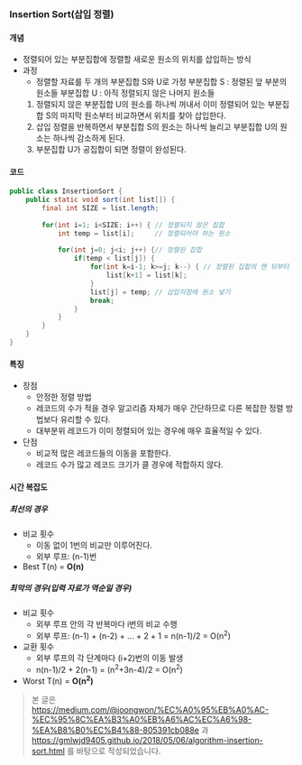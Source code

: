 ### Insertion Sort(삽입 정렬)
#### 개념
* 정렬되어 있는 부분집합에 정렬할 새로운 원소의 위치를 삽입하는 방식
* 과정
  * 정렬할 자료를 두 개의 부분집합 S와 U로 가정
    부분집합 S : 정렬된 앞 부분의 원소들
    부분집합 U : 아직 정렬되지 않은 나머지 원소들
  1. 정렬되지 않은 부분집합 U의 원소를 하나씩 꺼내서 이미 정렬되어 있는 부분집합 S의 마지막 원소부터 비교하면서 위치를 찾아 삽입한다.
  2. 삽입 정렬을 반복하면서 부분집합 S의 원소는 하나씩 늘리고 부분집합 U의 원소는 하나씩 감소하게 된다.
  3. 부분집합 U가 공집합이 되면 정렬이 완성된다.
  
#### 코드
```java
public class InsertionSort {
    public static void sort(int list[]) {
        final int SIZE = list.length;
		
        for(int i=1; i<SIZE; i++) {	// 정렬되지 않은 집합
            int temp = list[i];		// 정렬되어야 하는 원소
			
            for(int j=0; j<i; j++) {// 정렬된 집합
                if(temp < list[j]) {
                    for(int k=i-1; k>=j; k--) {	// 정렬된 집합의 맨 뒤부터 삽입지점까지 뒤로 민다
                        list[k+1] = list[k];
                    }
                    list[j] = temp;	// 삽입지점에 원소 넣기
                    break;
                }
            }
        }
    }
}
```

#### 특징
* 장점
  * 안정한 정렬 방법
  * 레코드의 수가 적을 경우 알고리즘 자체가 매우 간단하므로 다른 복잡한 정렬 방법보다 유리할 수 있다.
  * 대부분위 레코드가 이미 정렬되어 있는 경우에 매우 효율적일 수 있다.
* 단점
  * 비교적 많은 레코드들의 이동을 포함한다.
  * 레코드 수가 많고 레코드 크기가 클 경우에 적합하지 않다.
    
#### 시간 복잡도
##### 최선의 경우
* 비교 횟수
  * 이동 없이 1번의 비교만 이루어진다.
  * 외부 루프: (n-1)번
* Best T(n) = **O(n)**
##### 최악의 경우(입력 자료가 역순일 경우)
* 비교 횟수
  * 외부 루프 안의 각 반복마다 i번의 비교 수행
  * 외부 루프: (n-1) + (n-2) + … + 2 + 1 = n(n-1)/2 = O(n<sup>2</sup>)
* 교환 횟수
  * 외부 루프의 각 단계마다 (i+2)번의 이동 발생
  * n(n-1)/2 + 2(n-1) = (n<sup>2</sup>+3n-4)/2 = O(n<sup>2</sup>)
* Worst T(n) = **O(n<sup>2</sup>)**


> 본 글은 https://medium.com/@joongwon/%EC%A0%95%EB%A0%AC-%EC%95%8C%EA%B3%A0%EB%A6%AC%EC%A6%98-%EA%B8%B0%EC%B4%88-805391cb088e 과 https://gmlwjd9405.github.io/2018/05/06/algorithm-insertion-sort.html 를 바탕으로 작성되었습니다.
